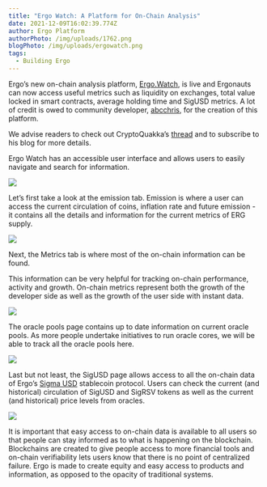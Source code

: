```yaml
---
title: "Ergo Watch: A Platform for On-Chain Analysis"
date: 2021-12-09T16:02:39.774Z
author: Ergo Platform
authorPhoto: /img/uploads/1762.png
blogPhoto: /img/uploads/ergowatch.png
tags:
  - Building Ergo
---
```

<!--StartFragment-->

Ergo’s new on-chain analysis platform, [Ergo.Watch](http://ergo.watch), is live and Ergonauts can now access useful metrics such as liquidity on exchanges, total value locked in smart contracts, average holding time and SigUSD metrics. A lot of credit is owed to community developer, [abcchris](https://github.com/abchrisxyz/ergowatch), for the creation of this platform.



We advise readers to check out CryptoQuakka’s [thread](https://github.com/abchrisxyz/ergowatch) and to subscribe to his blog for more details.



Ergo Watch has an accessible user interface and allows users to easily navigate and search for information.



![](https://lh5.googleusercontent.com/66Bhm7kX4qKYhWP3IDhvw1w7zCr11FoBkUAGqSGrRppI01N6RWjNtMtT5bG_LjfOzaxqCZP7VOxsSaQr4sDA6Av3iONT5wKzbEsee8cEzPVlZ33fwmR9G51CqchFLPopEU0EhBC9)



Let’s first take a look at the emission tab. Emission is where a user can access the current circulation of coins, inflation rate and future emission -  it contains all the details and information for the current metrics of ERG supply.



![](https://lh4.googleusercontent.com/097TXxXAKGd1UYUqqUcgpuKeirQK6DA9YxjKz3ByRd5VH34GFCG_U9UlxQAh3rM-d_U7jAlYavQ8BV43j7MIKf1tCBfkAcGxuweAx7RmUw2e6iu85QWegjghZksga6gL3JPNUfLC)

Next, the Metrics tab is where most of the on-chain information can be found. 



This information can be very helpful for tracking on-chain performance, activity and growth. On-chain metrics represent both the growth of the developer side as well as the growth of the user side with instant data.



![](https://lh5.googleusercontent.com/cjgkDfIrR_CC5GYHXrUE1F5xhTpwTMh4VE3vsYIYuyK8_mDKej3HDBkMika2nhC-Infzy7x1G1eON9HiUEPOXf8cyXh6_NB03tRt0BLGP_eZkqOJ78zwLRDS-47A3x8nIL67CU-z)



The oracle pools page contains up to date information on current oracle pools. As more people undertake initiatives to run oracle cores, we will be able to track all the oracle pools here.



![](https://lh4.googleusercontent.com/et2ebpMB992RUAyv61t1vIqwIRo9tmV7ZRJ6v7Lee0ITCcsu-fXtQf1ALea_ZWhmfwdJG0tfV10aYJr1-G5tz1FlmiMDKi8JrzB9HT4hW88h6Rl_dJTSyKqQn8scX098uOZWJCbq)



Last but not least, the SigUSD page allows access to all the on-chain data of Ergo’s [Sigma USD](http://sigmausd.io) stablecoin protocol. Users can check the current (and historical) circulation of SigUSD and SigRSV tokens as well as the current (and historical) price levels from oracles.



![](https://lh3.googleusercontent.com/dLF_z0oAwQwJ2F9pEVA9BAodkNUHc96WrF7JcKt9eUtwY7xuQVjwMIGxy7vt7MyKZUq6WLAaXVu9E17SBl_c7dLldYtsxin4y0akZjLQoMfnI8FgT5XQB4LVHMM_JloCY7Hb6lz3)



It is important that easy access to on-chain data is available to all users so that people can stay informed as to what is happening on the blockchain. Blockchains are created to give people access to more financial tools and on-chain verifiability lets users know that there is no point of centralized failure. Ergo is made to create equity and easy access to products and information, as opposed to the opacity of traditional systems.



<!--EndFragment-->